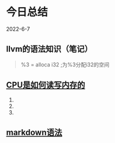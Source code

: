 # 今日总结
2022-6-7

## llvm的语法知识（笔记）
> %3 = alloca i32 ;为%3分配i32的空间

## [CPU是如何读写内存的](https://zhuanlan.zhihu.com/p/522038503)
1.
2.
3.

## [markdown语法](https://markdown.com.cn/basic-syntax/)
